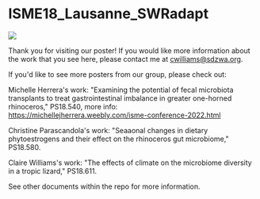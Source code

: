 # ISME18_Lausanne_SWRadapt
![](/ISME18_2022_CLWilliams_reduced_teaser.png)

Thank you for visiting our poster! If you would like more information about the work that you see here, please contact me at cwilliams@sdzwa.org.

If you'd like to see more posters from our group, please check out:

Michelle Herrera's work: "Examining the potential of fecal microbiota transplants to treat gastrointestinal imbalance in greater one-horned rhinoceros," PS18.540, more info: https://michellejherrera.weebly.com/isme-conference-2022.html

Christine Parascandola's work: "Seaaonal changes in dietary phytoestrogens and their effect on the rhinoceros gut microbiome," PS18.580.

Claire Williams's work: "The effects of climate on the microbiome diversity in a tropic lizard," PS18.611. 


See other documents within the repo for more information.


